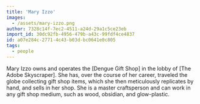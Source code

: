 ```yaml
---
title: 'Mary Izzo'
images:
  - /assets/mary-izzo.png
author: 7328c14f-7ec2-4511-a24d-29a1c5ce23eb
import_id: 30dc92fb-4956-479b-a43c-99fdf4ce4837
id: a07e284c-2771-4c43-b03d-bc0641e0c805
tags:
  - people
---
```

Mary Izzo owns and operates the [Dengue Gift Shop] in the lobby of [The Adobe Skyscraper]. She has, over the course of her career, traveled the globe collecting gift shop items, which she then meticulously replicates by hand, and sells in her shop. She is a master craftsperson and can work in any gift shop medium, such as wood, obsidian, and glow-plastic.